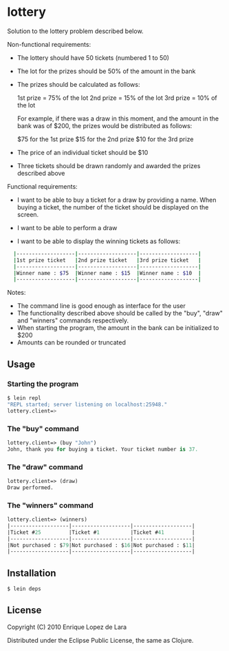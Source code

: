 # lottery

Solution to the lottery problem described below.

Non-functional requirements:

- The lottery should have 50 tickets (numbered 1 to 50)
- The lot for the prizes should be 50% of the amount in the bank
- The prizes should be calculated as follows:

   1st prize = 75% of the lot
   2nd prize = 15% of the lot
   3rd prize = 10% of the lot

   For example, if there was a draw in this moment, and the
   amount in the bank was of $200, the prizes would be distributed
   as follows:

   $75 for the 1st prize
   $15 for the 2nd prize
   $10 for the 3rd prize

- The price of an individual ticket should be $10
- Three tickets should be drawn randomly and awarded the prizes
  described above

Functional requirements:

- I want to be able to buy a ticket for a draw by providing a name. When
  buying a ticket, the number of the ticket should be displayed on the 
  screen.

- I want to be able to perform a draw

- I want to be able to display the winning tickets as follows:

```bash
  |-------------------|-------------------|-------------------|
  |1st prize ticket   |2nd prize ticket   |3rd prize ticket   |
  |-------------------|-------------------|-------------------|
  |Winner name : $75  |Winner name : $15  |Winner name : $10  |
  |-------------------|-------------------|-------------------|
```

Notes:

- The command line is good enough as interface for the user
- The functionality described above should be called by the "buy",
  "draw" and "winners" commands respectively.
- When starting the program, the amount in the bank can be initialized
  to $200
- Amounts can be rounded or truncated

## Usage

### Starting the program

```bash
$ lein repl
"REPL started; server listening on localhost:25948."
lottery.client=> 
```

### The "buy" command

```clojure
lottery.client=> (buy "John")
John, thank you for buying a ticket. Your ticket number is 37.
```

### The "draw" command

```clojure
lottery.client=> (draw)
Draw performed.
```

### The "winners" command

```clojure
lottery.client=> (winners)
|-------------------|-------------------|-------------------|
|Ticket #25         |Ticket #1          |Ticket #41         |
|-------------------|-------------------|-------------------|
|Not purchased : $79|Not purchased : $16|Not purchased : $11|
|-------------------|-------------------|-------------------|
```

## Installation

```bash
$ lein deps
```

## License

Copyright (C) 2010 Enrique Lopez de Lara

Distributed under the Eclipse Public License, the same as Clojure.
